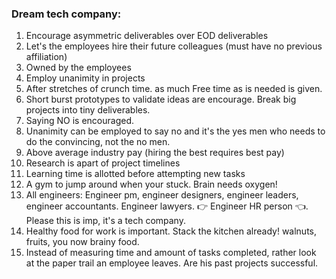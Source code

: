 ### Dream tech company:

1. Encourage asymmetric deliverables over EOD deliverables 
2. Let's the employees hire their future colleagues (must have no previous affiliation)
3. Owned by the employees
4. Employ unanimity in projects
5. After stretches of crunch time. as much Free time as is needed is given.
6. Short burst prototypes to validate ideas are encourage. Break big projects into tiny deliverables.
7. Saying NO is encouraged.
8. Unanimity can be employed to say no and it's the yes men who needs to do the convincing, not the no men.
9. Above average industry pay (hiring the best requires best pay)
10. Research is apart of project timelines
11. Learning time is allotted before attempting new tasks
12. A gym to jump around when your stuck. Brain needs oxygen!
13. All engineers: Engineer pm, engineer designers, engineer leaders, engineer accountants. Engineer lawyers. 👉 Engineer HR person 👈. Please this is imp, it's a tech company.
14. Healthy food for work is important. Stack the kitchen already! walnuts, fruits, you now brainy food. 
15. Instead of measuring time and amount of tasks completed, rather look at the paper trail an employee leaves. Are his past projects successful. 